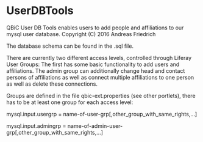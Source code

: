 # UserDBTools

QBiC User DB Tools enables users to add people and affiliations to our mysql user database.
Copyright (C) 2016  Andreas Friedrich

The database schema can be found in the .sql file.

There are currently two different access levels, controlled through Liferay User Groups:
The first has some basic functionality to add users and affiliations.
The admin group can additionally change head and contact persons of affiliations as well as connect multiple affiliations to one person as well as delete these connections.

Groups are defined in the file qbic-ext.properties (see other portlets), there has to be at least one group for each access level:

mysql.input.usergrp = name-of-user-grp[,other_group_with_same_rights,...]

mysql.input.admingrp = name-of-admin-user-grp[,other_group_with_same_rights,...]
